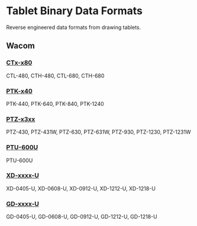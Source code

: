 # Tablet Binary Data Formats

Reverse engineered data formats from drawing tablets.

## Wacom

### [CTx-x80](./docs/ctx-x80/ctx-x80.md)

CTL-480, CTH-480, CTL-680, CTH-680

### [PTK-x40](./docs/ptk-x40/ptk-x40.md)

PTK-440, PTK-640, PTK-840, PTK-1240

### [PTZ-x3xx](./docs/ptz-x3xx/ptz-x3xx.md)

PTZ-430, PTZ-431W, PTZ-630, PTZ-631W, PTZ-930, PTZ-1230, PTZ-1231W

### [PTU-600U](./docs/ptu-600u/ptu-600u.md)

PTU-600U

### [XD-xxxx-U](./docs/xd-xxxx-u/xd-xxxx-u.md)

XD-0405-U, XD-0608-U, XD-0912-U, XD-1212-U, XD-1218-U

### [GD-xxxx-U](./docs/gd-xxxx-u/gd-xxxx-u.md)

GD-0405-U, GD-0608-U, GD-0912-U, GD-1212-U, GD-1218-U